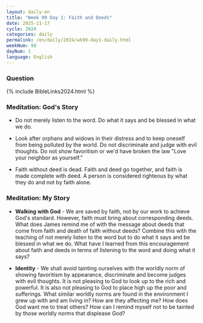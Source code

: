 ```yaml
---
layout: daily-en
title: "Week 99 Day 1: Faith and Deeds"
date: 2025-11-17
cycle: 2024
categories: daily
permalink: /en/daily/2024/wk99-day1-daily.html
weekNum: 99
dayNum: 1
language: English
---
```


### Question     
{% include BibleLinks2024.html %} 

### Meditation: God's Story   
+ Do not merely listen to the word. Do what it says and be blessed in what we do. 

+ Look after orphans and widows in their distress and to keep oneself from being polluted by the world. Do not discriminate and judge with evil thoughts. Do not show favoritism or we'd have broken the law "Love your neighbor as yourself." 

+ Faith without deed is dead. Faith and deed go together, and faith is made complete with deed. A person is considered righteous by what they do and not by faith alone. 

### Meditation: My Story   
+ **Walking with God** - We are saved by faith, not by our work to achieve God's standard. However, faith must bring about corresponding deeds. What does James remind me of with the message about deeds that come from faith and death of faith without deeds? Combine this with the teaching of not merely listen to the word but to do what it says and be blessed in what we do. What have I learned from this encouragement about faith and deeds in terms of listening to the word and doing what it says? 

+ **Identity** - We shall avoid tainting ourselves with the worldly norm of showing favoritism by appearance, discriminate and become judges with evil thoughts. It is not pleasing to God to look up to the rich and powerful. It is also not pleasing to God to place high up the poor and sufferings. What similar worldly norms are found in the environment I grew up with and am living in? How are they affecting me? How does God want me to treat others? How can I remind myself not to be tainted by those worldly norms that displease God? 
